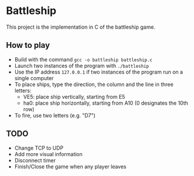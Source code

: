 # Battleship
This project is the implementation in C of the battleship game.

## How to play

- Build with the command `gcc -o battleship battleship.c`
- Launch two instances of the program with `./battleship`
- Use the IP address `127.0.0.1` if two instances of the program run on a single computer
- To place ships, type the direction, the column and the line in three letters:
  - VE5: place ship vertically, starting from E5
  - ha0: place ship horizontally, starting from A10 (0 designates the 10th row)
- To fire, use two letters (e.g. "D7")

## TODO

- Change TCP to UDP
- Add more visual information
- Disconnect timer
- Finish/Close the game when any player leaves

